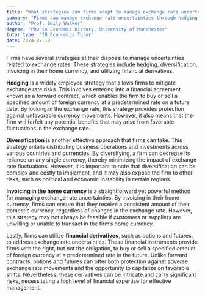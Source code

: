```yaml
---
title: "What strategies can firms adopt to manage exchange rate uncertainties?"
summary: "Firms can manage exchange rate uncertainties through hedging, diversification, invoicing in their home currency, and financial derivatives."
author: "Prof. Emily Walker"
degree: "PhD in Economic History, University of Manchester"
tutor_type: "IB Economics Tutor"
date: 2024-07-10
---
```


Firms have several strategies at their disposal to manage uncertainties related to exchange rates. These strategies include hedging, diversification, invoicing in their home currency, and utilizing financial derivatives.

**Hedging** is a widely employed strategy that allows firms to mitigate exchange rate risks. This involves entering into a financial agreement known as a forward contract, which enables the firm to buy or sell a specified amount of foreign currency at a predetermined rate on a future date. By locking in the exchange rate, this strategy provides protection against unfavorable currency movements. However, it also means that the firm will forfeit any potential benefits that may arise from favorable fluctuations in the exchange rate.

**Diversification** is another effective approach that firms can take. This strategy entails distributing business operations and investments across various countries and currencies. By diversifying, a firm can decrease its reliance on any single currency, thereby minimizing the impact of exchange rate fluctuations. However, it is important to note that diversification can be complex and costly to implement, and it may also expose the firm to other risks, such as political and economic instability in certain regions.

**Invoicing in the home currency** is a straightforward yet powerful method for managing exchange rate uncertainties. By invoicing in their home currency, firms can ensure that they receive a consistent amount of their domestic currency, regardless of changes in the exchange rate. However, this strategy may not always be feasible if customers or suppliers are unwilling or unable to transact in the firm’s home currency.

Lastly, firms can utilize **financial derivatives**, such as options and futures, to address exchange rate uncertainties. These financial instruments provide firms with the right, but not the obligation, to buy or sell a specified amount of foreign currency at a predetermined rate in the future. Unlike forward contracts, options and futures can offer both protection against adverse exchange rate movements and the opportunity to capitalize on favorable shifts. Nevertheless, these derivatives can be intricate and carry significant risks, necessitating a high level of financial expertise for effective management.
    